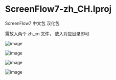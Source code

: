 # ScreenFlow7-zh_CH.lproj
ScreenFlow7 中文包 汉化包

需放入两个 zh_cn 文件， 放入对应目录即可

 ![image](https://github.com/owen0o0/ScreenFlow7-zh_CH.lproj/blob/master/2017-10-06_12-33-28.png)

 ![image](https://github.com/owen0o0/ScreenFlow7-zh_CH.lproj/blob/master/2017-10-06_12-32-54.png)

 ![image](https://github.com/owen0o0/ScreenFlow7-zh_CH.lproj/blob/master/2017-10-06_12-31-45.png)

 ![image](https://github.com/owen0o0/ScreenFlow7-zh_CH.lproj/blob/master/2017-10-06_12-33-54.png)
